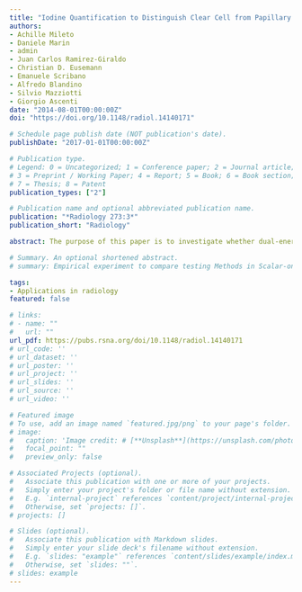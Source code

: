 ```yaml
---
title: "Iodine Quantification to Distinguish Clear Cell from Papillary Renal Cell Carcinoma at Dual-Energy Multidetector CT: A Multireader Diagnostic Performance Study"
authors:
- Achille Mileto
- Daniele Marin
- admin
- Juan Carlos Ramirez-Giraldo
- Christian D. Eusemann
- Emanuele Scribano
- Alfredo Blandino
- Silvio Mazziotti
- Giorgio Ascenti
date: "2014-08-01T00:00:00Z"
doi: "https://doi.org/10.1148/radiol.14140171"

# Schedule page publish date (NOT publication's date).
publishDate: "2017-01-01T00:00:00Z"

# Publication type.
# Legend: 0 = Uncategorized; 1 = Conference paper; 2 = Journal article;
# 3 = Preprint / Working Paper; 4 = Report; 5 = Book; 6 = Book section;
# 7 = Thesis; 8 = Patent
publication_types: ["2"]

# Publication name and optional abbreviated publication name.
publication: "*Radiology 273:3*"
publication_short: "Radiology"

abstract: The purpose of this paper is to investigate whether dual-energy multidetector row computed tomographic (CT) imaging with iodine quantification is able to distinguish between clear cell and papillary renal cell carcinoma (RCC) subtypes.

# Summary. An optional shortened abstract.
# summary: Empirical experiment to compare testing Methods in Scalar-on-Function Regression.

tags:
- Applications in radiology
featured: false

# links:
# - name: ""
#   url: ""
url_pdf: https://pubs.rsna.org/doi/10.1148/radiol.14140171
# url_code: ''
# url_dataset: ''
# url_poster: ''
# url_project: ''
# url_slides: ''
# url_source: ''
# url_video: ''

# Featured image
# To use, add an image named `featured.jpg/png` to your page's folder. 
# image:
#   caption: 'Image credit: # [**Unsplash**](https://unsplash.com/photos/jdD8gXaTZsc)'
#   focal_point: ""
#   preview_only: false

# Associated Projects (optional).
#   Associate this publication with one or more of your projects.
#   Simply enter your project's folder or file name without extension.
#   E.g. `internal-project` references `content/project/internal-project/index.md`.
#   Otherwise, set `projects: []`.
# projects: []

# Slides (optional).
#   Associate this publication with Markdown slides.
#   Simply enter your slide deck's filename without extension.
#   E.g. `slides: "example"` references `content/slides/example/index.md`.
#   Otherwise, set `slides: ""`.
# slides: example
---
```

